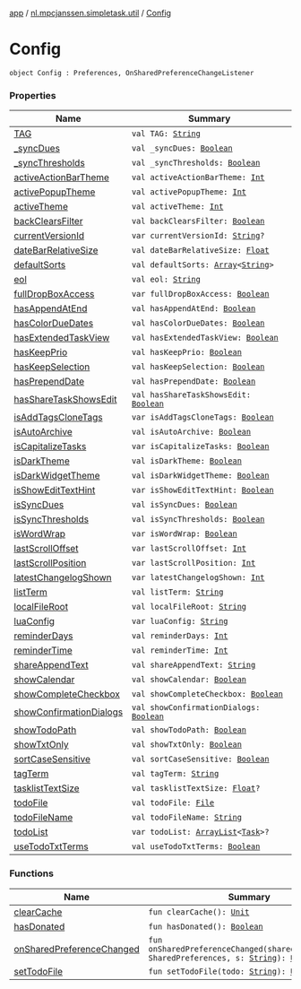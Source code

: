 [app](../../index.md) / [nl.mpcjanssen.simpletask.util](../index.md) / [Config](.)

# Config

`object Config : Preferences, OnSharedPreferenceChangeListener`

### Properties

| Name | Summary |
|---|---|
| [TAG](-t-a-g.md) | `val TAG: `[`String`](https://kotlinlang.org/api/latest/jvm/stdlib/kotlin/-string/index.html) |
| [_syncDues](_sync-dues.md) | `val _syncDues: `[`Boolean`](https://kotlinlang.org/api/latest/jvm/stdlib/kotlin/-boolean/index.html) |
| [_syncThresholds](_sync-thresholds.md) | `val _syncThresholds: `[`Boolean`](https://kotlinlang.org/api/latest/jvm/stdlib/kotlin/-boolean/index.html) |
| [activeActionBarTheme](active-action-bar-theme.md) | `val activeActionBarTheme: `[`Int`](https://kotlinlang.org/api/latest/jvm/stdlib/kotlin/-int/index.html) |
| [activePopupTheme](active-popup-theme.md) | `val activePopupTheme: `[`Int`](https://kotlinlang.org/api/latest/jvm/stdlib/kotlin/-int/index.html) |
| [activeTheme](active-theme.md) | `val activeTheme: `[`Int`](https://kotlinlang.org/api/latest/jvm/stdlib/kotlin/-int/index.html) |
| [backClearsFilter](back-clears-filter.md) | `val backClearsFilter: `[`Boolean`](https://kotlinlang.org/api/latest/jvm/stdlib/kotlin/-boolean/index.html) |
| [currentVersionId](current-version-id.md) | `var currentVersionId: `[`String`](https://kotlinlang.org/api/latest/jvm/stdlib/kotlin/-string/index.html)`?` |
| [dateBarRelativeSize](date-bar-relative-size.md) | `val dateBarRelativeSize: `[`Float`](https://kotlinlang.org/api/latest/jvm/stdlib/kotlin/-float/index.html) |
| [defaultSorts](default-sorts.md) | `val defaultSorts: `[`Array`](https://kotlinlang.org/api/latest/jvm/stdlib/kotlin/-array/index.html)`<`[`String`](https://kotlinlang.org/api/latest/jvm/stdlib/kotlin/-string/index.html)`>` |
| [eol](eol.md) | `val eol: `[`String`](https://kotlinlang.org/api/latest/jvm/stdlib/kotlin/-string/index.html) |
| [fullDropBoxAccess](full-drop-box-access.md) | `var fullDropBoxAccess: `[`Boolean`](https://kotlinlang.org/api/latest/jvm/stdlib/kotlin/-boolean/index.html) |
| [hasAppendAtEnd](has-append-at-end.md) | `val hasAppendAtEnd: `[`Boolean`](https://kotlinlang.org/api/latest/jvm/stdlib/kotlin/-boolean/index.html) |
| [hasColorDueDates](has-color-due-dates.md) | `val hasColorDueDates: `[`Boolean`](https://kotlinlang.org/api/latest/jvm/stdlib/kotlin/-boolean/index.html) |
| [hasExtendedTaskView](has-extended-task-view.md) | `val hasExtendedTaskView: `[`Boolean`](https://kotlinlang.org/api/latest/jvm/stdlib/kotlin/-boolean/index.html) |
| [hasKeepPrio](has-keep-prio.md) | `val hasKeepPrio: `[`Boolean`](https://kotlinlang.org/api/latest/jvm/stdlib/kotlin/-boolean/index.html) |
| [hasKeepSelection](has-keep-selection.md) | `val hasKeepSelection: `[`Boolean`](https://kotlinlang.org/api/latest/jvm/stdlib/kotlin/-boolean/index.html) |
| [hasPrependDate](has-prepend-date.md) | `val hasPrependDate: `[`Boolean`](https://kotlinlang.org/api/latest/jvm/stdlib/kotlin/-boolean/index.html) |
| [hasShareTaskShowsEdit](has-share-task-shows-edit.md) | `val hasShareTaskShowsEdit: `[`Boolean`](https://kotlinlang.org/api/latest/jvm/stdlib/kotlin/-boolean/index.html) |
| [isAddTagsCloneTags](is-add-tags-clone-tags.md) | `var isAddTagsCloneTags: `[`Boolean`](https://kotlinlang.org/api/latest/jvm/stdlib/kotlin/-boolean/index.html) |
| [isAutoArchive](is-auto-archive.md) | `val isAutoArchive: `[`Boolean`](https://kotlinlang.org/api/latest/jvm/stdlib/kotlin/-boolean/index.html) |
| [isCapitalizeTasks](is-capitalize-tasks.md) | `var isCapitalizeTasks: `[`Boolean`](https://kotlinlang.org/api/latest/jvm/stdlib/kotlin/-boolean/index.html) |
| [isDarkTheme](is-dark-theme.md) | `val isDarkTheme: `[`Boolean`](https://kotlinlang.org/api/latest/jvm/stdlib/kotlin/-boolean/index.html) |
| [isDarkWidgetTheme](is-dark-widget-theme.md) | `val isDarkWidgetTheme: `[`Boolean`](https://kotlinlang.org/api/latest/jvm/stdlib/kotlin/-boolean/index.html) |
| [isShowEditTextHint](is-show-edit-text-hint.md) | `var isShowEditTextHint: `[`Boolean`](https://kotlinlang.org/api/latest/jvm/stdlib/kotlin/-boolean/index.html) |
| [isSyncDues](is-sync-dues.md) | `val isSyncDues: `[`Boolean`](https://kotlinlang.org/api/latest/jvm/stdlib/kotlin/-boolean/index.html) |
| [isSyncThresholds](is-sync-thresholds.md) | `val isSyncThresholds: `[`Boolean`](https://kotlinlang.org/api/latest/jvm/stdlib/kotlin/-boolean/index.html) |
| [isWordWrap](is-word-wrap.md) | `var isWordWrap: `[`Boolean`](https://kotlinlang.org/api/latest/jvm/stdlib/kotlin/-boolean/index.html) |
| [lastScrollOffset](last-scroll-offset.md) | `var lastScrollOffset: `[`Int`](https://kotlinlang.org/api/latest/jvm/stdlib/kotlin/-int/index.html) |
| [lastScrollPosition](last-scroll-position.md) | `var lastScrollPosition: `[`Int`](https://kotlinlang.org/api/latest/jvm/stdlib/kotlin/-int/index.html) |
| [latestChangelogShown](latest-changelog-shown.md) | `var latestChangelogShown: `[`Int`](https://kotlinlang.org/api/latest/jvm/stdlib/kotlin/-int/index.html) |
| [listTerm](list-term.md) | `val listTerm: `[`String`](https://kotlinlang.org/api/latest/jvm/stdlib/kotlin/-string/index.html) |
| [localFileRoot](local-file-root.md) | `val localFileRoot: `[`String`](https://kotlinlang.org/api/latest/jvm/stdlib/kotlin/-string/index.html) |
| [luaConfig](lua-config.md) | `var luaConfig: `[`String`](https://kotlinlang.org/api/latest/jvm/stdlib/kotlin/-string/index.html) |
| [reminderDays](reminder-days.md) | `val reminderDays: `[`Int`](https://kotlinlang.org/api/latest/jvm/stdlib/kotlin/-int/index.html) |
| [reminderTime](reminder-time.md) | `val reminderTime: `[`Int`](https://kotlinlang.org/api/latest/jvm/stdlib/kotlin/-int/index.html) |
| [shareAppendText](share-append-text.md) | `val shareAppendText: `[`String`](https://kotlinlang.org/api/latest/jvm/stdlib/kotlin/-string/index.html) |
| [showCalendar](show-calendar.md) | `val showCalendar: `[`Boolean`](https://kotlinlang.org/api/latest/jvm/stdlib/kotlin/-boolean/index.html) |
| [showCompleteCheckbox](show-complete-checkbox.md) | `val showCompleteCheckbox: `[`Boolean`](https://kotlinlang.org/api/latest/jvm/stdlib/kotlin/-boolean/index.html) |
| [showConfirmationDialogs](show-confirmation-dialogs.md) | `val showConfirmationDialogs: `[`Boolean`](https://kotlinlang.org/api/latest/jvm/stdlib/kotlin/-boolean/index.html) |
| [showTodoPath](show-todo-path.md) | `val showTodoPath: `[`Boolean`](https://kotlinlang.org/api/latest/jvm/stdlib/kotlin/-boolean/index.html) |
| [showTxtOnly](show-txt-only.md) | `val showTxtOnly: `[`Boolean`](https://kotlinlang.org/api/latest/jvm/stdlib/kotlin/-boolean/index.html) |
| [sortCaseSensitive](sort-case-sensitive.md) | `val sortCaseSensitive: `[`Boolean`](https://kotlinlang.org/api/latest/jvm/stdlib/kotlin/-boolean/index.html) |
| [tagTerm](tag-term.md) | `val tagTerm: `[`String`](https://kotlinlang.org/api/latest/jvm/stdlib/kotlin/-string/index.html) |
| [tasklistTextSize](tasklist-text-size.md) | `val tasklistTextSize: `[`Float`](https://kotlinlang.org/api/latest/jvm/stdlib/kotlin/-float/index.html)`?` |
| [todoFile](todo-file.md) | `val todoFile: `[`File`](http://docs.oracle.com/javase/6/docs/api/java/io/File.html) |
| [todoFileName](todo-file-name.md) | `val todoFileName: `[`String`](https://kotlinlang.org/api/latest/jvm/stdlib/kotlin/-string/index.html) |
| [todoList](todo-list.md) | `var todoList: `[`ArrayList`](http://docs.oracle.com/javase/6/docs/api/java/util/ArrayList.html)`<`[`Task`](../../nl.mpcjanssen.simpletask.task/-task/index.md)`>?` |
| [useTodoTxtTerms](use-todo-txt-terms.md) | `val useTodoTxtTerms: `[`Boolean`](https://kotlinlang.org/api/latest/jvm/stdlib/kotlin/-boolean/index.html) |

### Functions

| Name | Summary |
|---|---|
| [clearCache](clear-cache.md) | `fun clearCache(): `[`Unit`](https://kotlinlang.org/api/latest/jvm/stdlib/kotlin/-unit/index.html) |
| [hasDonated](has-donated.md) | `fun hasDonated(): `[`Boolean`](https://kotlinlang.org/api/latest/jvm/stdlib/kotlin/-boolean/index.html) |
| [onSharedPreferenceChanged](on-shared-preference-changed.md) | `fun onSharedPreferenceChanged(sharedPreferences: SharedPreferences, s: `[`String`](https://kotlinlang.org/api/latest/jvm/stdlib/kotlin/-string/index.html)`): `[`Unit`](https://kotlinlang.org/api/latest/jvm/stdlib/kotlin/-unit/index.html) |
| [setTodoFile](set-todo-file.md) | `fun setTodoFile(todo: `[`String`](https://kotlinlang.org/api/latest/jvm/stdlib/kotlin/-string/index.html)`): `[`Unit`](https://kotlinlang.org/api/latest/jvm/stdlib/kotlin/-unit/index.html) |
